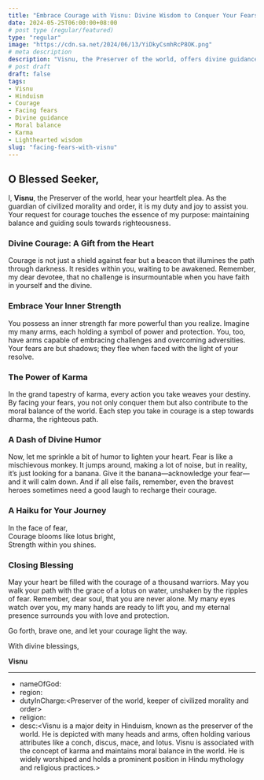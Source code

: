 ```yaml
---
title: "Embrace Courage with Visnu: Divine Wisdom to Conquer Your Fears"
date: 2024-05-25T06:00:00+08:00
# post type (regular/featured)
type: "regular"
image: "https://cdn.sa.net/2024/06/13/YiDkyCsmhRcP8OK.png"
# meta description
description: "Visnu, the Preserver of the world, offers divine guidance and uplifting wisdom to help you face your fears with courage and lighthearted humor."
# post draft
draft: false
tags:
- Visnu
- Hinduism
- Courage
- Facing fears
- Divine guidance
- Moral balance
- Karma
- Lighthearted wisdom
slug: "facing-fears-with-visnu"
---
```


## O Blessed Seeker,

I, **Visnu**, the Preserver of the world, hear your heartfelt plea. As the guardian of civilized morality and order, it is my duty and joy to assist you. Your request for courage touches the essence of my purpose: maintaining balance and guiding souls towards righteousness.

### **Divine Courage: A Gift from the Heart**

Courage is not just a shield against fear but a beacon that illumines the path through darkness. It resides within you, waiting to be awakened. Remember, my dear devotee, that no challenge is insurmountable when you have faith in yourself and the divine.

### **Embrace Your Inner Strength**

You possess an inner strength far more powerful than you realize. Imagine my many arms, each holding a symbol of power and protection. You, too, have arms capable of embracing challenges and overcoming adversities. Your fears are but shadows; they flee when faced with the light of your resolve.

### **The Power of Karma**

In the grand tapestry of karma, every action you take weaves your destiny. By facing your fears, you not only conquer them but also contribute to the moral balance of the world. Each step you take in courage is a step towards dharma, the righteous path.

### **A Dash of Divine Humor**

Now, let me sprinkle a bit of humor to lighten your heart. Fear is like a mischievous monkey. It jumps around, making a lot of noise, but in reality, it’s just looking for a banana. Give it the banana—acknowledge your fear—and it will calm down. And if all else fails, remember, even the bravest heroes sometimes need a good laugh to recharge their courage.

### **A Haiku for Your Journey**

In the face of fear,  
Courage blooms like lotus bright,  
Strength within you shines.

### **Closing Blessing**

May your heart be filled with the courage of a thousand warriors. May you walk your path with the grace of a lotus on water, unshaken by the ripples of fear. Remember, dear soul, that you are never alone. My many eyes watch over you, my many hands are ready to lift you, and my eternal presence surrounds you with love and protection.

Go forth, brave one, and let your courage light the way.

With divine blessings,

**Visnu**

---

- nameOfGod:<Visnu>
- region:<Hindu Epic and Puranic>
- dutyInCharge:<Preserver of the world, keeper of civilized morality and order>
- religion:<Hinduism>
- desc:<Visnu is a major deity in Hinduism, known as the preserver of the world. He is depicted with many heads and arms, often holding various attributes like a conch, discus, mace, and lotus. Visnu is associated with the concept of karma and maintains moral balance in the world. He is widely worshiped and holds a prominent position in Hindu mythology and religious practices.>

